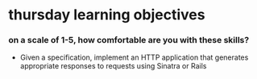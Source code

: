 # thursday learning objectives

### on a scale of 1-5, how comfortable are you with these skills?
- Given a specification, implement an HTTP application that generates appropriate responses to requests using Sinatra or Rails